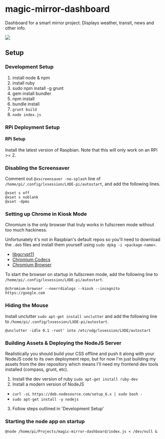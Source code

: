 # magic-mirror-dashboard
Dashboard for a smart mirror project. Displays weather, transit, news and other info.

![](http://i.imgur.com/j1SUV3h.png)

## Setup

### Development Setup

1. install node & npm
2. install ruby
3. sudo npm install -g grunt
4. gem install bundler
5. npm install
6. bundle install
7. `grunt build`
8. `node index.js`

###  RPi Deployment Setup

#### RPi Setup

Install the latest version of Raspbian. Note that this will only work on an RPi >= 2.

### Disabling the Screensaver

Comment out `@xscreensaver -no-splash` line of `/home/pi/.config/lxsession/LXDE-pi/autostart`, and add the following lines.

```
@xset s off
@xset s noblank
@xset -dpms
```

### Setting up Chrome in Kiosk Mode

Chromium is the only browser that truly works in fullscreen mode without too much hackiness.

Unfortunately it's not in Raspbian's default repos so you'll need to download the `.deb` files and install them yourself using `sudo dpkg -i <package-name>`.

- [libgcrypt11](https://launchpad.net/ubuntu/trusty/armhf/libgcrypt11/)
- [Chromium Codecs](https://launchpad.net/ubuntu/trusty/armhf/chromium-codecs-ffmpeg-extra)
- [Chromium Browser](https://launchpad.net/ubuntu/trusty/armhf/chromium-browser)


To start the browser on startup in fullscreen mode, add the following line to `/home/pi/.config/lxsession/LXDE-pi/autostart`.

```
@chromium-browser --noerrdialogs --kiosk --incognito https://google.com
```

### Hiding the Mouse

Install unclutter `sudo apt-get install unclutter` and add the following line to `/home/pi/.config/lxsession/LXDE-pi/autostart`.

```
@unclutter -idle 0.1 -root' into /etc/xdg/lxsession/LXDE/autostart
```

### Building Assets & Deploying the NodeJS Server

Realistically you should build your CSS offline and push it along with your NodeJS code to its own deployment repo, but for now I'm just building my assets from the dev repository which means I'll need my frontend dev tools installed (compass, grunt, etc).

1. Install the dev version of ruby `sudo apt-get install ruby-dev`
2. Install a modern version of NodeJS
  - `curl -sL https://deb.nodesource.com/setup_6.x | sudo bash -`
  - `sudo apt-get install -y nodejs`
3. Follow steps outlined in 'Development Setup'

### Starting the node app on startup

`@node /home/pi/Projects/magic-mirror-dashboard/index.js < /dev/null &`
